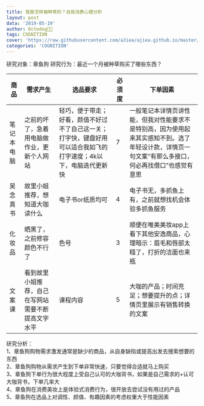 ```yaml
---
title: 我是怎样被种草的？自我消费心理分析
layout: post
data: '2019-05-19'
author: Octodog🐙🐶
tags: COGNITION
cover: 'https://raw.githubusercontent.com/aJiea/ajiea.github.io/master/_posts/190519/cover1.jpg'
categories: 'COGNITION'
---
```



研究对象：章鱼狗
研究行为：最近一个月被种草购买了哪些东西？


| 商品 | 需求产生 | 选品要求 | 必须度 |下单因素 |
| ------ | ------ | ------ | ------ | ------ |
| 笔记本电脑| 之前的坏了，急着用电脑做作业，更新个人网站 | 轻巧，便于带走；好看，颜值不好过不了自己这一关；打字快，键盘好用可以适合我如飞的打字速度；4k以下，电脑迭代更新快|7 |一般笔记本详情页讲性能，但我对性能要求不是特别高，因为使用起来其实感知不到。选了年轻设计款，详情页一句文案“有那么多接口，何必再找借口”也感觉有意思|
| 吴念真书| 故里小姐推荐，想知道大咖读什么 | 电子书or纸质均可 |4 |电子书无，多抓鱼上有，之前就想找机会体验多抓鱼服务|
| 化妆品| 晒黑了，之前修容颜色不行了 | 色号| 3 | 顺便在唯美美妆app上看下其他安逸商品，心理暗示：眉毛和唇部太糙了，打折的洁面也来瓶 |
| 文案课| 看到故里小姐推荐，自己在写网站需要不断提高文字水平 | 课程内容 | 5 | 大咖的产品；时间充足；想要提升的点；详情页里展示有销售转换的文案|


研究分析：<BR/>
1、章鱼狗购物需求激发通常是缺少的商品，从自身缺陷或提高出发去搜索想要的东西<BR/>
2、章鱼狗购物从需求产生到下单非常快速，只要觉得合适就马上购买<BR/>
3、章鱼狗下单行为很大程度上受自己认可的大咖背书，如果是自己需求的+认可大咖背书，下单几率大<BR/>
4、章鱼狗在消费美妆上是体验式消费行为，很开放去尝试没有用过的产品<BR/>
5、章鱼狗在选品上对调性、颜值、有趣因素的考虑权重大于性能因素


